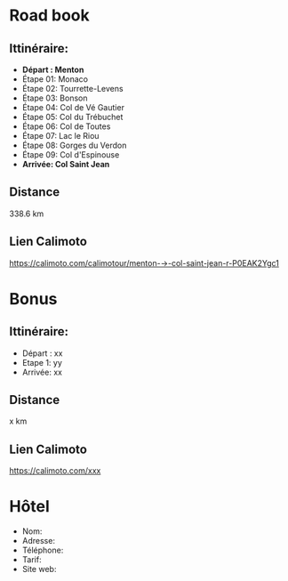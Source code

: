 # Road book

## Ittinéraire:
- **Départ : Menton**
- Étape 01: Monaco
- Étape 02: Tourrette-Levens
- Étape 03: Bonson
- Étape 04: Col de Vé Gautier
- Étape 05: Col du Trébuchet
- Étape 06: Col de Toutes
- Étape 07: Lac le Riou
- Étape 08: Gorges du Verdon
- Étape 09: Col d'Espinouse
- **Arrivée: Col Saint Jean**

## Distance
338.6 km

## Lien Calimoto
https://calimoto.com/calimotour/menton-→-col-saint-jean-r-P0EAK2Ygc1

# Bonus
## Ittinéraire:

- Départ : xx
- Etape 1: yy
- Arrivée: xx

## Distance
x km

## Lien Calimoto
https://calimoto.com/xxx

# Hôtel
- Nom:
- Adresse:
- Téléphone:
- Tarif:
- Site web: